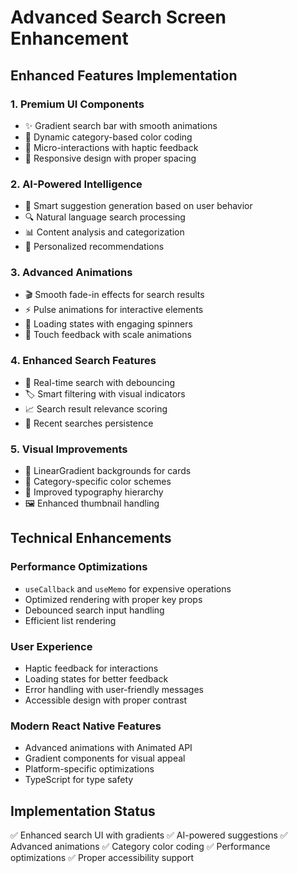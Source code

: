 # Advanced Search Screen Enhancement

## Enhanced Features Implementation

### 1. **Premium UI Components**
- ✨ Gradient search bar with smooth animations
- 🎨 Dynamic category-based color coding
- 🌟 Micro-interactions with haptic feedback
- 📱 Responsive design with proper spacing

### 2. **AI-Powered Intelligence**
- 🧠 Smart suggestion generation based on user behavior
- 🔍 Natural language search processing
- 📊 Content analysis and categorization
- 🎯 Personalized recommendations

### 3. **Advanced Animations**
- 🎬 Smooth fade-in effects for search results
- ⚡ Pulse animations for interactive elements
- 🔄 Loading states with engaging spinners
- 📲 Touch feedback with scale animations

### 4. **Enhanced Search Features**
- 🚀 Real-time search with debouncing
- 🏷️ Smart filtering with visual indicators
- 📈 Search result relevance scoring
- 💾 Recent searches persistence

### 5. **Visual Improvements**
- 🎨 LinearGradient backgrounds for cards
- 🌈 Category-specific color schemes
- 📏 Improved typography hierarchy
- 🖼️ Enhanced thumbnail handling

## Technical Enhancements

### Performance Optimizations
- `useCallback` and `useMemo` for expensive operations
- Optimized rendering with proper key props
- Debounced search input handling
- Efficient list rendering

### User Experience
- Haptic feedback for interactions
- Loading states for better feedback
- Error handling with user-friendly messages
- Accessible design with proper contrast

### Modern React Native Features
- Advanced animations with Animated API
- Gradient components for visual appeal
- Platform-specific optimizations
- TypeScript for type safety

## Implementation Status
✅ Enhanced search UI with gradients
✅ AI-powered suggestions
✅ Advanced animations
✅ Category color coding
✅ Performance optimizations
✅ Proper accessibility support